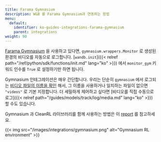 ```yaml
---
title: Farama Gymnasium
description: W&B 를 Farama Gymnasium과 연동하는 방법
menu:
  default:
    identifier: ko-guides-integrations-farama-gymnasium
    parent: integrations
weight: 90
---
```


[Farama Gymnasium](https://gymnasium.farama.org/#) 을 사용하고 있다면, `gymnasium.wrappers.Monitor` 로 생성된 환경의 비디오를 자동으로 로그합니다. [`wandb.init`]({{< relref path="/ref/python/sdk/functions/init.md" lang="ko" >}}) 에서 `monitor_gym` 키워드 인수를 `True` 로 설정하기만 하면 됩니다.

Gymnasium 인테그레이션은 매우 간단합니다. 우리는 단순히 `gymnasium` 에서 로그되는 [비디오 파일의 이름을 확인](https://github.com/wandb/wandb/blob/c5fe3d56b155655980611d32ef09df35cd336872/wandb/integration/gym/__init__.py#LL69C67-L69C67) 해서, 그 이름을 사용하거나 일치하는 파일이 없으면 `"videos"` 로 기본 지정합니다. 더 세밀하게 제어하고 싶다면 [비디오를 직접 수동으로 로그]({{< relref path="/guides/models/track/log/media.md" lang="ko" >}}) 할 수도 있습니다.

Gymnasium 과 CleanRL 라이브러리를 함께 사용하는 방법은 이 [report](https://wandb.ai/raph-test/cleanrltest/reports/Mario-Bros-but-with-AI-Gymnasium-and-CleanRL---Vmlldzo0NTcxNTcw) 를 참고하세요.

{{< img src="/images/integrations/gymnasium.png" alt="Gymnasium RL environment" >}}